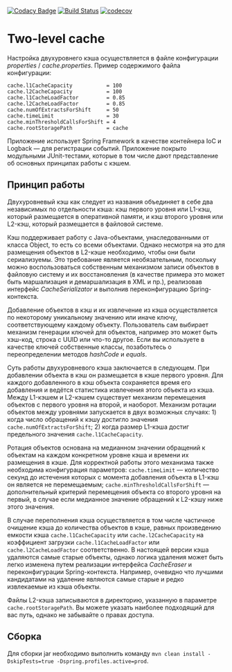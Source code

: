 [![Codacy Badge](https://api.codacy.com/project/badge/Grade/8eff7c1ca4e04fc19c1774dae187c7a9)](https://www.codacy.com/project/tandser/cache/dashboard?utm_source=github.com&amp;utm_medium=referral&amp;utm_content=tandser/cache&amp;utm_campaign=Badge_Grade_Dashboard)
[![Build Status](https://travis-ci.org/tandser/cache.svg?branch=master)](https://travis-ci.org/tandser/cache)
[![codecov](https://codecov.io/gh/tandser/cache/branch/master/graph/badge.svg)](https://codecov.io/gh/tandser/cache)

# Two-level cache

Настройка двухуровнего кэша осуществляется в файле конфигурации *properties* / *cache.properties*. Пример содержимого файла конфигурации:

```
cache.l1CacheCapacity           = 100
cache.l2CacheCapacity           = 100
cache.l1CacheLoadFactor         = 0.85
cache.l2CacheLoadFactor         = 0.85
cache.numOfExtractsForShift     = 50
cache.timeLimit                 = 30
cache.minThresholdCallsForShift = 4
cache.rootStoragePath           = cache
```

Приложение использует Spring Framework в качестве контейнера IoC и Logback &mdash; для регистрации событий. Приложение покрыто модульными JUnit-тестами, которые в том числе дают представление об основных принципах работы с кэшем. 

## Принцип работы

Двухуровневый кэш как следует из названия объединяет в себе два независимых по отдельности кэша: кэш первого уровня или L1-кэш, который размещается в оперативной памяти, и кэш второго уровня или L2-кэш, который размещается в файловой системе.

Кэш поддерживает работу с Java-объектами, унаследованными от класса Object, то есть со всеми объектами. Однако несмотря на это для размещения объектов в L2-кэше необходимо, чтобы они были сериализуемы. Это требование является необязательным, поскольку можно воспользоваться собственным механизмом записи объектов в файловую систему и их восстановления (в качестве примера это может быть маршализация и демаршализация в XML и пр.), реализовав интерфейс *CacheSerializator* и выполнив переконфигурацию Spring-контекста.

Добавление объектов в кэш и их извлечение из кэша осуществляется по некоторому уникальному значению или иначе ключу, соответствующему каждому объекту. Пользователь сам выбирает механизм генерации ключей для объектов, например это может быть хэш-код, строка c UUID или что-то другое. Если вы используете в качестве ключей собственные классы, позаботьтесь о переопределении методов *hashCode* и *equals*.

Суть работы двухуровневого кэша заключается в следующем. При добавлении объекта в кэш он размещается в кэше первого уровня. Для каждого добавленного в кэш объекта сохраняется время его добавления и ведётся статистика извлечения этого объекта из кэша. Между L1-кэшем и L2-кэшем существует механизм перемещения объектов с первого уровня на второй, и наоборот. Механизм ротации объектов между уровнями запускается в двух возможных случаях: 1) когда число обращений к кэшу достигло значения `cache.numOfExtractsForShift`; 2) когда размер L1-кэша достиг предельного значения `cache.l1CacheCapacity`.

Ротация объектов основана на медианном значении обращений к объектам на каждом конкретном уровне кэша и времени их размещения в кэше. Для корректной работы этого механизма также необходима конфигурация параметров: `cache.timeLimit` &mdash; количество секунд до истечения которых с момента добавления объекта в L1-кэш он является не перемещаемым; `cache.minThresholdCallsForShift` &mdash; дополнительный критерий перемещения объекта со второго уровня на первый, в случае если медианное значение обращений к L2-кэшу ниже этого значения.

В случае переполнения кэша осуществляется в том числе частичное очищение кэша до количества объектов в кэше, равных произведению емкости кэша `cache.l1CacheCapacity` или `cache.l2CacheCapacity` на коэффициент загрузки `cache.l1CacheLoadFactor` или `cache.l2CacheLoadFactor` соответственно. В настоящей версии кэша удаляются самые старые объекты, однако логика удаления может быть легко изменена путем реализации интерфейса *CacheEraser* и переконфигурации Spring-контекста. Например, очевидно что лучшими кандидатами на удаление являются самые старые и редко извлекаемые из кэша объекты.

Файлы L2-кэша записываются в директорию, указанную в параметре `cache.rootStoragePath`. Вы можете указать наиболее подходящий для вас путь, однако не забывайте о правах доступа.

## Сборка

Для сборки jar необходимо выполнить команду `mvn clean install -DskipTests=true -Dspring.profiles.active=prod`.